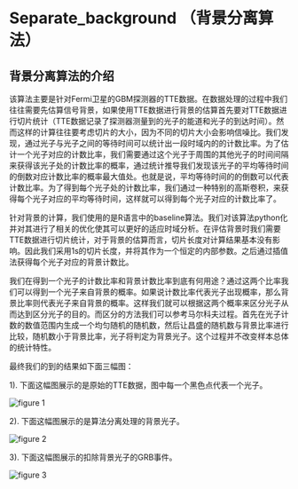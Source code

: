 # Separate_background （背景分离算法）

## 背景分离算法的介绍

该算法主要是针对Fermi卫星的GBM探测器的TTE数据。在数据处理的过程中我们往往需要先估算信号背景，如果使用TTE数据进行背景的估算首先要对TTE数据进行切片统计（TTE数据记录了探测器测量到的光子的能道和光子的到达时间）。然而这样的计算往往要考虑切片的大小，因为不同的切片大小会影响信噪比。我们发现，通过光子与光子之间的等待时间可以统计出一段时域内的的计数比率。为了估计一个光子对应的计数比率，我们需要通过这个光子于周围的其他光子的时间间隔来获得该光子处的计数比率的概率，通过统计推导我们发现该光子的平均等待时间的倒数对应计数比率的概率最大值处。也就是说，平均等待时间的的倒数可以代表计数比率。为了得到每个光子处的计数比率，我们通过一种特别的高斯卷积，来获得每个光子对应的平均等待时间，这样就可以得到每个光子对应的计数比率了。

针对背景的计算，我们使用的是R语言中的baseline算法。我们对该算法python化并对其进行了相关的优化使其可以更好的适应时域分析。在评估背景时我们需要TTE数据进行切片统计，对于背景的估算而言，切片长度对计算结果基本没有影响。因此我们采用1s的切片长度，并将其作为一个恒定的内部参数。之后通过插值法获得每个光子对应的背景计数比。

我们在得到一个光子的计数比率和背景计数比率到底有何用途？通过这两个比率我们可以得到一个光子来自背景的概率。如果说计数比率代表光子出现概率，那么背景比率则代表光子来自背景的概率。这样我们就可以根据这两个概率来区分光子从而达到区分光子的目的。而区分的方法我们可以参考马尔科夫过程。首先在光子计数的数值范围内生成一个均匀随机的随机数，然后让昌盛的随机数与背景比率进行比较，随机数小于背景比率，光子将判定为背景光子。这个过程并不改变样本总体的统计特性。

最终我们的到的结果如下面三幅图：

1). 下面这幅图展示的是原始的TTE数据，图中每一个黑色点代表一个光子。

![figure 1](https://github.com/zoujinhang/Separate_background/tree/master/picture/A_original.png)

2). 下面这幅图展示的是算法分离处理的背景光子。

![figure 2](https://github.com/zoujinhang/Separate_background/tree/master/picture/A_b.png)

3). 下面这幅图展示的扣除背景光子的GRB事件。

![figure 3](https://github.com/zoujinhang/Separate_background/tree/master/picture/A_s.png)





